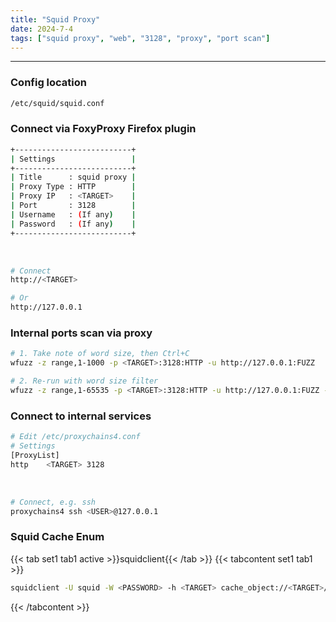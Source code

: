 ```yaml
---
title: "Squid Proxy"
date: 2024-7-4
tags: ["squid proxy", "web", "3128", "proxy", "port scan"]
---
```


---
### Config location

<div>

```bash
/etc/squid/squid.conf
```

</div>

### Connect via FoxyProxy Firefox plugin

<div>

```bash
+--------------------------+
| Settings                 |
+--------------------------+
| Title      : squid proxy |
| Proxy Type : HTTP        |
| Proxy IP   : <TARGET>    |
| Port       : 3128        |
| Username   : (If any)    |
| Password   : (If any)    |
+--------------------------+
```

</div>

<br>

<div>

```bash
# Connect
http://<TARGET>
```

```bash
# Or
http://127.0.0.1
```

</div>

### Internal ports scan via proxy

<div>

```bash
# 1. Take note of word size, then Ctrl+C
wfuzz -z range,1-1000 -p <TARGET>:3128:HTTP -u http://127.0.0.1:FUZZ
```

```bash
# 2. Re-run with word size filter
wfuzz -z range,1-65535 -p <TARGET>:3128:HTTP -u http://127.0.0.1:FUZZ --hw 100
```

</div>

### Connect to internal services

<div>

```bash
# Edit /etc/proxychains4.conf
# Settings
[ProxyList]
http    <TARGET> 3128
```

</div>

<br>

<div>

```bash
# Connect, e.g. ssh
proxychains4 ssh <USER>@127.0.0.1
```

</div>

### Squid Cache Enum

{{< tab set1 tab1 active >}}squidclient{{< /tab >}}
{{< tabcontent set1 tab1 >}}

```bash
squidclient -U squid -W <PASSWORD> -h <TARGET> cache_object://<TARGET>/
```

{{< /tabcontent >}}

<br>
